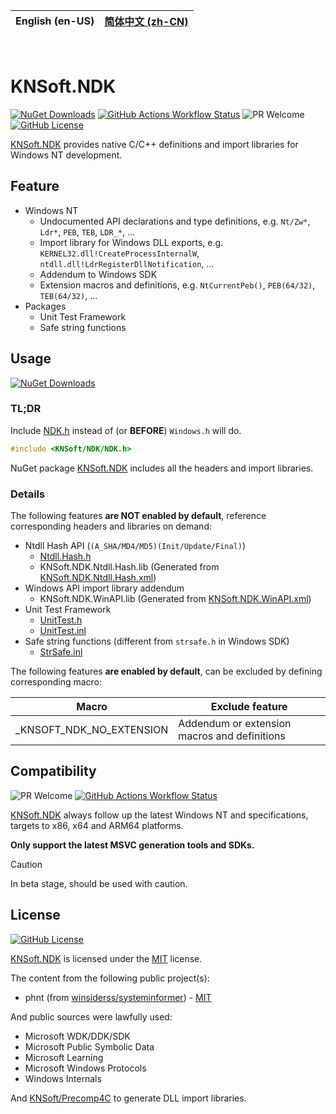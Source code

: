 | **English (en-US)** | [简体中文 (zh-CN)](https://github.com/KNSoft/KNSoft.NDK/blob/main/README.zh-CN.md) |
| --- | --- |

&nbsp;

# KNSoft.NDK

[![NuGet Downloads](https://img.shields.io/nuget/dt/KNSoft.NDK)](https://www.nuget.org/packages/KNSoft.NDK) [![GitHub Actions Workflow Status](https://img.shields.io/github/actions/workflow/status/KNSoft/KNSoft.NDK/msbuild.yml)](https://github.com/KNSoft/KNSoft.NDK/actions/workflows/msbuild.yml) ![PR Welcome](https://img.shields.io/badge/PR-welcome-0688CB.svg) [![GitHub License](https://img.shields.io/github/license/KNSoft/KNSoft.NDK)](https://github.com/KNSoft/KNSoft.NDK/blob/main/LICENSE)

[KNSoft.NDK](https://github.com/KNSoft/KNSoft.NDK) provides native C/C++ definitions and import libraries for Windows NT development.

## Feature

- Windows NT
  - Undocumented API declarations and type definitions, e.g. `Nt/Zw*`, `Ldr*`, `PEB`, `TEB`, `LDR_*`, ...
  - Import library for Windows DLL exports, e.g. `KERNEL32.dll!CreateProcessInternalW`, `ntdll.dll!LdrRegisterDllNotification`, ...
  - Addendum to Windows SDK
  - Extension macros and definitions, e.g. `NtCurrentPeb()`, `PEB(64/32)`, `TEB(64/32)`, ...
- Packages
  - Unit Test Framework
  - Safe string functions

## Usage

[![NuGet Downloads](https://img.shields.io/nuget/dt/KNSoft.NDK)](https://www.nuget.org/packages/KNSoft.NDK)

### TL;DR

Include [NDK.h](https://github.com/KNSoft/KNSoft.NDK/blob/main/Source/Include/KNSoft/NDK/NDK.h) instead of (or **BEFORE**) `Windows.h` will do.
```C
#include <KNSoft/NDK/NDK.h>
```

NuGet package [KNSoft.NDK](https://www.nuget.org/packages/KNSoft.NDK) includes all the headers and import libraries.

### Details

The following features **are NOT enabled by default**, reference corresponding headers and libraries on demand:

- Ntdll Hash API (`(A_SHA/MD4/MD5)(Init/Update/Final)`)
  - [Ntdll.Hash.h](https://github.com/KNSoft/KNSoft.NDK/blob/main/Source/Include/KNSoft/NDK/Win32/API/Ntdll.Hash.h)
  - KNSoft.NDK.Ntdll.Hash.lib (Generated from [KNSoft.NDK.Ntdll.Hash.xml](https://github.com/KNSoft/KNSoft.NDK/blob/main/Source/KNSoft.NDK/WinAPI/KNSoft.NDK.Ntdll.Hash.xml))
- Windows API import library addendum
  - KNSoft.NDK.WinAPI.lib (Generated from [KNSoft.NDK.WinAPI.xml](https://github.com/KNSoft/KNSoft.NDK/blob/main/Source/KNSoft.NDK/WinAPI/KNSoft.NDK.WinAPI.xml))
- Unit Test Framework
  - [UnitTest.h](https://github.com/KNSoft/KNSoft.NDK/blob/main/Source/Include/KNSoft/NDK/Package/UnitTest.h)
  - [UnitTest.inl](https://github.com/KNSoft/KNSoft.NDK/blob/main/Source/Include/KNSoft/NDK/Package/UnitTest.inl)
- Safe string functions (different from `strsafe.h` in Windows SDK)
  - [StrSafe.inl](https://github.com/KNSoft/KNSoft.NDK/blob/main/Source/Include/KNSoft/NDK/Package/StrSafe.inl)

The following features **are enabled by default**, can be excluded by defining corresponding macro:

| Macro | Exclude feature |
| ---- | ---- |
| _KNSOFT_NDK_NO_EXTENSION | Addendum or extension macros and definitions |

## Compatibility

![PR Welcome](https://img.shields.io/badge/PR-welcome-0688CB.svg) [![GitHub Actions Workflow Status](https://img.shields.io/github/actions/workflow/status/KNSoft/KNSoft.NDK/msbuild.yml)](https://github.com/KNSoft/KNSoft.NDK/actions/workflows/msbuild.yml)

[KNSoft.NDK](https://github.com/KNSoft/KNSoft.NDK) always follow up the latest Windows NT and specifications, targets to x86, x64 and ARM64 platforms.

**Only support the latest MSVC generation tools and SDKs.**

> [!CAUTION]
> In beta stage, should be used with caution.

## License

[![GitHub License](https://img.shields.io/github/license/KNSoft/KNSoft.NDK)](https://github.com/KNSoft/KNSoft.NDK/blob/main/LICENSE)

[KNSoft.NDK](https://github.com/KNSoft/KNSoft.NDK) is licensed under the [MIT](https://github.com/KNSoft/KNSoft.NDK/blob/main/LICENSE) license.

The content from the following public project(s):
- phnt (from [winsiderss/systeminformer](https://github.com/winsiderss/systeminformer/tree/master/phnt)) - [MIT](https://github.com/winsiderss/phnt/blob/master/LICENSE)

And public sources were lawfully used:
- Microsoft WDK/DDK/SDK
- Microsoft Public Symbolic Data
- Microsoft Learning
- Microsoft Windows Protocols
- Windows Internals

And [KNSoft/Precomp4C](https://github.com/KNSoft/Precomp4C) to generate DLL import libraries.
